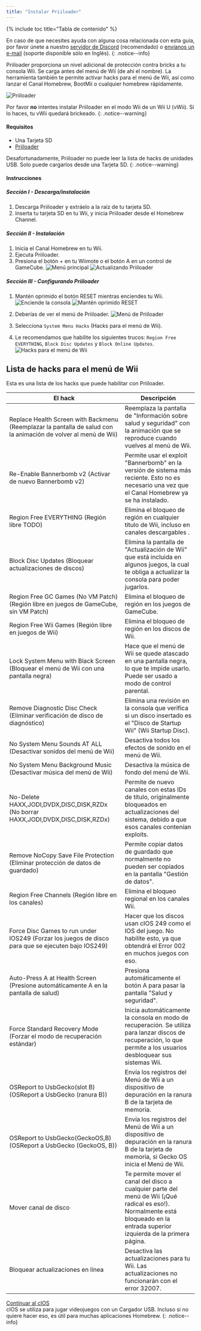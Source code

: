 ```yaml
---
title: "Instalar Priiloader"
---
```


{% include toc title="Tabla de contenido" %}

En caso de que necesites ayuda con alguna cosa relacionada con esta guía, por favor únete a nuestro [servidor de Discord](https://discord.gg/b4Y7jfD) (recomendado) o [envíanos un e-mail](mailto:support@riiconnect24.net) (soporte disponible sólo en Inglés).
{: .notice--info}

Priiloader proporciona un nivel adicional de protección contra bricks a tu consola Wii. Se carga antes del menú de Wii (de ahí el nombre). La herramienta también te permite activar hacks para el menú de Wii, así como lanzar el Canal Homebrew, BootMii o cualquier homebrew rápidamente.

![Priiloader](/images/priiloader.jpg)

Por favor **no** intentes instalar Priiloader en el modo Wii de un Wii U (vWii). Si lo haces, tu vWii quedará brickeado.
{: .notice--warning}

#### Requisitos
* Una Tarjeta SD
* [Priiloader](/assets/files/Priiloader_v0_9.zip)

Desafortunadamente, Priiloader no puede leer la lista de hacks de unidades USB. Solo puede cargarlos desde una Tarjeta SD.
{: .notice--warning}

#### Instrucciones
##### Sección I - Descarga/instalación

1. Descarga Priiloader y extráelo a la raíz de tu tarjeta SD.
2. Inserta tu tarjeta SD en tu Wii, y inicia Priiloader desde el Homebrew Channel.

##### Sección II - Instalación

1. Inicia el Canal Homebrew en tu Wii.
2. Ejecuta Priiloader.
3. Presiona el botón + en tu Wiimote o el botón A en un control de GameCube. ![Menú principal](/images/Priiloader/2.png) ![Actualizando Priiloader](/images/Priiloader/3.png)

##### Sección III - Configurando Priiloader

1. Mantén oprimido el botón RESET mientras enciendes tu Wii. ![Enciende la consola](/images/Priiloader/5.jpg) ![Mantén oprimido RESET](/images/Priiloader/4.jpg)

2. Deberías de ver el menú de Priiloader. ![Menú de Priiloader](/images/Priiloader/6.png)
3. Selecciona `System Menu Hacks` (Hacks para el menú de Wii).
4. Le recomendamos que habilite los siguientes trucos: `Region Free EVERYTHING`, `Block Disc Updates` y `Block Online Updates`. ![Hacks para el menú de Wii](/images/Priiloader/7.png)

## Lista de hacks para el menú de Wii

Esta es una lista de los hacks que puede habilitar con Priiloader.

| El hack                                                                                                         | Descripción                                                                                                                                                                     |
| --------------------------------------------------------------------------------------------------------------- | ------------------------------------------------------------------------------------------------------------------------------------------------------------------------------- |
| Replace Health Screen with Backmenu (Reemplazar la pantalla de salud con la animación de volver al menú de Wii) | Reemplaza la pantalla de "Información sobre salud y seguridad" con la animación que se reproduce cuando vuelves al menú de Wii.                                                 |
| Re-Enable Bannerbomb v2 (Activar de nuevo Bannerbomb v2)                                                        | Permite usar el exploit "Bannerbomb" en la versión de sistema más reciente. Esto no es necesario una vez que el Canal Homebrew ya se ha instalado.                              |
| Region Free EVERYTHING (Región libre TODO)                                                                      | Elimina el bloqueo de región en cualquier título de Wii, incluso en canales descargables .                                                                                      |
| Block Disc Updates (Bloquear actualizaciones de discos)                                                         | Elimina la pantalla de "Actualización de Wii" que está incluida en algunos juegos, la cual te obliga a actualizar la consola para poder jugarlos.                               |
| Region Free GC Games (No VM Patch) (Región libre en juegos de GameCube, sin VM Patch)                           | Elimina el bloqueo de región en los juegos de GameCube.                                                                                                                         |
| Region Free Wii Games (Región libre en juegos de Wii)                                                           | Elimina el bloqueo de región en los discos de Wii.                                                                                                                              |
| Lock System Menu with Black Screen (Bloquear el menú de Wii con una pantalla negra)                             | Hace que el menú de Wii se quede atascado en una pantalla negra, lo que te impide usarlo. Puede ser usado a modo de control parental.                                           |
| Remove Diagnostic Disc Check (Eliminar verificación de disco de diagnóstico)                                    | Elimina una revisión en la consola que verifica si un disco insertado es el "Disco de Startup Wii" (Wii Startup Disc).                                                          |
| No System Menu Sounds AT ALL (Desactivar sonidos del menú de Wii)                                               | Desactiva todos los efectos de sonido en el menú de Wii.                                                                                                                        |
| No System Menu Background Music (Desactivar música del menú de Wii)                                             | Desactiva la música de fondo del menú de Wii.                                                                                                                                   |
| No-Delete HAXX,JODI,DVDX,DISC,DISK,RZDx (No borrar HAXX,JODI,DVDX,DISC,DISK,RZDx)                               | Permite de nuevo canales con estas IDs de título, originalmente bloqueados en actualizaciones del sistema, debido a que esos canales contenían exploits.                        |
| Remove NoCopy Save File Protection (Eliminar protección de datos de guardado)                                   | Permite copiar datos de guardado que normalmente no pueden ser copiados en la pantalla "Gestión de datos".                                                                      |
| Region Free Channels (Región libre en los canales)                                                              | Elimina el bloqueo regional en los canales Wii.                                                                                                                                 |
| Force Disc Games to run under IOS249 (Forzar los juegos de disco para que se ejecuten bajo IOS249)              | Hacer que los discos usan cIOS 249 como el IOS del juego. No habilite esto, ya que obtendrá el Error 002 en muchos juegos con eso.                                              |
| Auto-Press A at Health Screen (Presione automáticamente A en la pantalla de salud)                              | Presiona automáticamente el botón A para pasar la pantalla "Salud y seguridad".                                                                                                 |
| Force Standard Recovery Mode (Forzar el modo de recuperación estándar)                                          | Inicia automáticamente la consola en modo de recuperación. Se utiliza para lanzar discos de recuperación, lo que permite a los usuarios desbloquear sus sistemas Wii.           |
| OSReport to UsbGecko(slot B) (OSReport a UsbGecko (ranura B))                                                   | Envía los registros del Menú de Wii a un dispositivo de depuración en la ranura B de la tarjeta de memoria.                                                                     |
| OSReport to UsbGecko(GeckoOS,B) (OSReport a UsbGecko (GeckoOS, B))                                              | Envía los registros del Menú de Wii a un dispositivo de depuración en la ranura B de la tarjeta de memoria, si Gecko OS inicia el Menú de Wii.                                  |
| Mover canal de disco                                                                                            | Te permite mover el canal del disco a cualquier parte del menú de Wii (¡Qué radical es eso!). Normalmente está bloqueado en la entrada superior izquierda de la primera página. |
| Bloquear actualizaciones en línea                                                                               | Desactiva las actualizaciones para tu Wii. Las actualizaciones no funcionarán con el error 32007.                                                                               |

[Continuar al cIOS](cios)<br> cIOS se utiliza para jugar videojuegos con un Cargador USB. Incluso si no quiere hacer eso, es útil para muchas aplicaciones Homebrew.
{: .notice--info}
